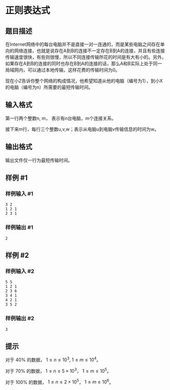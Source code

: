 # 正则表达式

## 题目描述

在Internet网络中的每台电脑并不是直接一对一连通的，而是某些电脑之间存在单向的网络连接，也就是说存在A到B的连接不一定存在B到A的连接，并且有些连接传输速度很快，有些则很慢，所以不同连接传输所花的时间是有大有小的。另外，如果存在A到B的连接的同时也存在B到A的连接的话，那么A和B实际上处于同一局域网内，可以通过本地传输，这样花费的传输时间为0。

现在小Z告诉你整个网络的构成情况，他希望知道从他的电脑（编号为1），到小X的电脑（编号为n）所需要的最短传输时间。


## 输入格式

第一行两个整数n, m， 表示有n台电脑，m个连接关系。

接下来m行，每行三个整数u,v,w；表示从电脑u到电脑v传输信息的时间为w。


## 输出格式

输出文件仅一行为最短传输时间。


## 样例 #1

### 样例输入 #1
```
3 2
1 2 1
2 3 1
```

### 样例输出 #1

```
2
```

## 样例 #2

### 样例输入 #2
```
5 5
1 2 1
2 3 6
3 4 1
4 2 1
3 5 2
```

### 样例输出 #2

```
3
```

## 提示

对于  $40\%$ 的数据， $1\leq n\leq 10^3$, $1\leq m\leq 10^4$。

对于  $70\%$ 的数据， $1\leq n\leq 5 \times 10^3$， $1\leq m\leq 10^5$。

对于  $100\%$ 的数据， $1\leq n\leq 2 \times 10^5$， $1\leq m\leq 10^6$。
